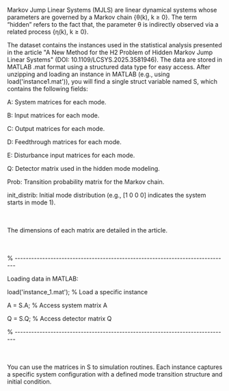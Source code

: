 Markov Jump Linear Systems (MJLS) are linear dynamical systems whose parameters are governed by a Markov chain {θ(k), k ≥ 0}. 
The term “hidden” refers to the fact that, the parameter θ is indirectly observed via a related process {η(k), k ≥ 0}.


The dataset contains the instances used in the statistical analysis presented in the article "A New Method for the H2 Problem of Hidden Markov Jump Linear Systems" (DOI: 10.1109/LCSYS.2025.3581946). The data are stored in MATLAB .mat format using a structured data type for easy access. After unzipping and loading an instance in MATLAB (e.g., using load('instance1.mat')), you will find a single struct variable named S, which contains the following fields:

A: System matrices for each mode.

B: Input matrices for each mode.

C: Output matrices for each mode.

D: Feedthrough matrices for each mode.

E: Disturbance input matrices for each mode.

Q: Detector matrix used in the hidden mode modeling.

Prob: Transition probability matrix for the Markov chain.

init_distrib: Initial mode distribution (e.g., [1 0 0 0] indicates the system starts in mode 1).

<br><br>
The dimensions of each matrix are detailed in the article.

<br><br>
% ------------------------------------------------------------------------------

Loading data in MATLAB:

load('instance_1.mat');   % Load a specific instance

A = S.A;            % Access system matrix A

Q = S.Q;            % Access detector matrix Q

% ------------------------------------------------------------------------------
<br><br><br>


You can use the matrices in S to simulation routines. Each instance captures a specific system configuration with a defined mode transition structure and initial condition.
